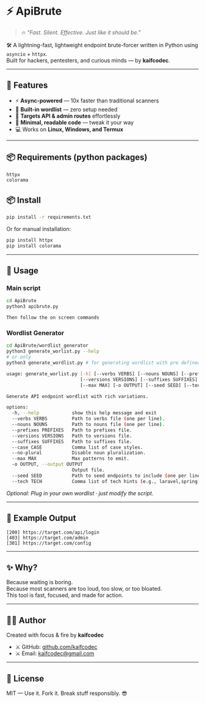 # ⚡ ApiBrute

> 🔥 _“Fast. Silent. Effective. Just like it should be.”_  

🛠️ A lightning-fast, lightweight endpoint brute-forcer written in Python using `asyncio` + `httpx`.  
Built for hackers, pentesters, and curious minds — by **kaifcodec**.

---

## 🚀 Features

- ⚡ **Async-powered** — 10x faster than traditional scanners  
- 📂 **Built-in wordlist** — zero setup needed  
- 🎯 **Targets API & admin routes** effortlessly  
- 🧠 **Minimal, readable code** — tweak it your way  
- 💻 Works on **Linux, Windows, and Termux**

---
## 📦 Requirements (python packages)
```bash
httpx
colorama
```

## 📦 Install

```bash
pip install -r requirements.txt
```
Or for manual installation:

```bash
pip install httpx
pip install colorama

```
---

## 🔧 Usage

### Main script
```bash
cd ApiBrute
python3 apibrute.py 
```
`Then follow the on screen commands`

### Wordlist Generator 
```bash
cd ApiBrute/wordlist_generator
python3 generate_worlist.py --help
# or only
python3 generate_wordlist.py # for generating wordlist with pre defined sets inside the script

```
```bash
usage: generate_worlist.py [-h] [--verbs VERBS] [--nouns NOUNS] [--prefixes PREFIXES]
                           [--versions VERSIONS] [--suffixes SUFFIXES] [--case CASE] [--no-plural]
                           [--max MAX] [-o OUTPUT] [--seed SEED] [--tech TECH]

Generate API endpoint wordlist with rich variations.

options:
  -h, --help            show this help message and exit
  --verbs VERBS         Path to verbs file (one per line).
  --nouns NOUNS         Path to nouns file (one per line).
  --prefixes PREFIXES   Path to prefixes file.
  --versions VERSIONS   Path to versions file.
  --suffixes SUFFIXES   Path to suffixes file.
  --case CASE           Comma list of case styles.
  --no-plural           Disable noun pluralization.
  --max MAX             Max patterns to emit.
  -o OUTPUT, --output OUTPUT
                        Output file.
  --seed SEED           Path to seed endpoints to include (one per line).
  --tech TECH           Comma list of tech hints (e.g., laravel,spring,django,express).
```
_Optional: Plug in your own wordlist · just modify the script._

---

## 🐍 Example Output

```
[200] https://target.com/api/login
[403] https://target.com/admin
[301] https://target.com/config
```

---

## ✨ Why?

Because waiting is boring.  
Because most scanners are too loud, too slow, or too bloated.  
This tool is fast, focused, and made for action.

---

## 👨‍💻 Author

Created with focus & fire by **kaifcodec**  
- ⚔️ GitHub: [github.com/kaifcodec](https://github.com/kaifcodec)
- ⚔️ Email: kaifcodec@gmail.com
---

## 📜 License

MIT — Use it. Fork it. Break stuff responsibly. 😎

